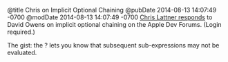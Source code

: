 @title Chris on Implicit Optional Chaining
@pubDate 2014-08-13 14:07:49 -0700
@modDate 2014-08-13 14:07:49 -0700
<a href="https://devforums.apple.com/message/1023056#1023056">Chris Lattner responds</a> to David Owens on implicit optional chaining on the Apple Dev Forums. (Login required.)

The gist: the ? lets you know that subsequent sub-expressions may not be evaluated.
